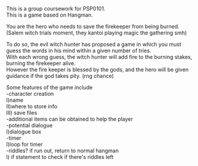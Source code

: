 This is a group coursework for PSP0101.<br>
This is a game based on Hangman.

You are the hero who needs to save the firekeeper from being burned. (Salem witch trials moment, they kantoi playing magic the gathering smh)

To do so, the evil witch hunter has proposed a game in which you must guess the words in his mind within a given number of tries. <br>
With each wrong guess, the witch hunter will add fire to the burning stakes, burning the firekeeper alive. <br>
However the fire keeper is blessed by the gods, and the hero will be given guidance if the god takes pity. (rng chance) <br>

Some features of the game include <br>
-character creation <br>
I)name <br>
II)where to store info <br>
III) save files <br>
-additional items can be obtained to help the player <br>
-potential dialogue <br>
I)dialogue box <br>
-timer<br>
I)loop for timer <br>
-riddles? if run out, return to normal hangman <br>
I) if statement to check if there's riddles left <br>

